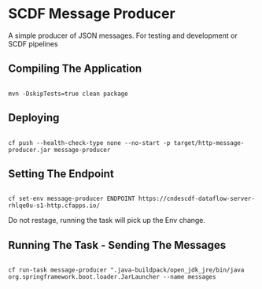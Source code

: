 # SCDF Message Producer
A simple producer of JSON messages. For testing and development or SCDF pipelines

## Compiling The Application

```shell

mvn -DskipTests=true clean package

```

## Deploying

```shell

cf push --health-check-type none --no-start -p target/http-message-producer.jar message-producer

```

## Setting The Endpoint

``` shell

cf set-env message-producer ENDPOINT https://cndescdf-dataflow-server-rhlqe0u-s1-http.cfapps.io/

```
Do not restage, running the task will pick up the Env change.

## Running The Task - Sending The Messages

```shell

cf run-task message-producer ".java-buildpack/open_jdk_jre/bin/java org.springframework.boot.loader.JarLauncher --name messages

```
